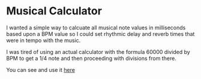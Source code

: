 # Musical Calculator

I wanted a simple way to calcuate all musical note values in milliseconds based upon a BPM value so I could set rhythmic delay and reverb times that were in tempo with the music.

I was tired of using an actual calculator with the formula 60000 divided by BPM to get a 1/4 note and then proceeding with divisions from there.

You can see and use it [here](http://heissmusik.com/music-production-calculator/)
